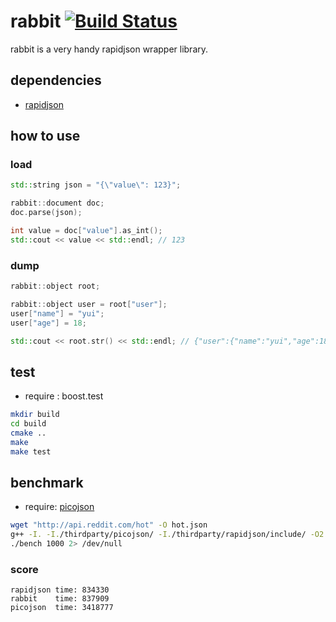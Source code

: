 rabbit [![Build Status](https://cloud.drone.io/api/badges/mashiro/rabbit/status.svg)](https://cloud.drone.io/mashiro/rabbit)
======

rabbit is a very handy rapidjson wrapper library.


## dependencies

* [rapidjson](https://github.com/Tencent/rapidjson)


## how to use


### load

```cpp
std::string json = "{\"value\": 123}";

rabbit::document doc;
doc.parse(json);

int value = doc["value"].as_int();
std::cout << value << std::endl; // 123
```


### dump

```cpp
rabbit::object root;

rabbit::object user = root["user"];
user["name"] = "yui";
user["age"] = 18;

std::cout << root.str() << std::endl; // {"user":{"name":"yui","age":18}}
```


## test

* require : boost.test

```bash
mkdir build
cd build
cmake ..
make
make test
```


## benchmark

* require: [picojson](https://github.com/kazuho/picojson)

```bash
wget "http://api.reddit.com/hot" -O hot.json
g++ -I. -I./thirdparty/picojson/ -I./thirdparty/rapidjson/include/ -O2 -o bench bench.cpp
./bench 1000 2> /dev/null
```

### score

```
rapidjson time: 834330
rabbit    time: 837909
picojson  time: 3418777
```

